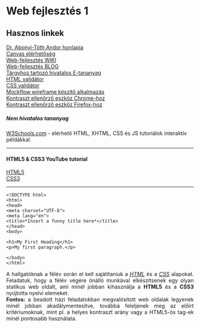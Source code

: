 # Web fejlesztés 1

## Hasznos linkek
[Dr. Abonyi-Tóth Andor honlapja](http://abonyita.inf.elte.hu/oktatas/web-fejlesztes/)  
[Canvas elérhetőség](https://canvas.elte.hu/belepes/)  
[Web-fejlesztés WIKI](http://webfejlesztes.inf.elte.hu/wiki)  
[Web-fejlesztés BLOG](http://webfejlesztes.elte.hu/)  
[Tárgyhoz tartozó hivatalos E-tananyag](http://tamop412.elte.hu/tananyagok/weblapkeszites/lecke2_lap1.html)  
[HTML validátor](https://validator.w3.org)  
[CSS validátor](https://jigsaw.w3.org/css-validator/)  
[Mockflow wireframe készítő alkalmazás](https://mockflow.com)   
[Kontraszt ellenőrző eszköz Chrome-hoz](https://chrome.google.com/webstore/detail/wcag-contrast-checker/plnahcmalebffmaghcpcmpaciebdhgdf/related)  
[Kontraszt ellenőrző eszköz Firefox-hoz](https://addons.mozilla.org/hu/firefox/addon/wcag-contrast-checker/)  


##### Nem hivatalos tananyag
[W3Schools.com](https://www.w3schools.com) - elérhető HTML, XHTML, CSS és JS tutoriálok interaktív példákkal.  
___

#### HTML5 & CSS3 YouTube tutorial
[HTML5](https://www.youtube.com/watch?v=kDyJN7qQETA)  
[CSS3](https://www.youtube.com/watch?v=CUxH_rWSI1k)

___

```
<!DOCTYPE html>
<html>    
<head>
<meta charset="UTF-8">
<meta lang="en">
<title>*Insert a funny title here*</title>
</head>
<body>

<h1>My First Heading</h1>
<p>My first paragraph.</p>

</body>
</html>
```

<div style = "text-align: justify">A hallgatóknak a félév során el kell sajátítaniuk a <em><ins>HTML</ins></em> és a <em><ins>CSS<ins></em> alapokat. Feladatuk, hogy a félév végére önálló munkával elkészítsenek egy olyan statikus web oldalt, ami minél jobban kihasználja a <strong>HTML5</strong> és a <strong>CSS3</strong> nyújtotta nyelvi elemeket.<br><strong>Fontos:</strong> a beadott házi feladatokban megvalósított web oldalak legyenek minél jobban akadálymentesítve, továbbá feleljenek meg az előírt kritériumoknak, mint pl. a helyes kontraszt arány vagy a HTML5-ös tag-ek minél pontosabb használata.</div>


